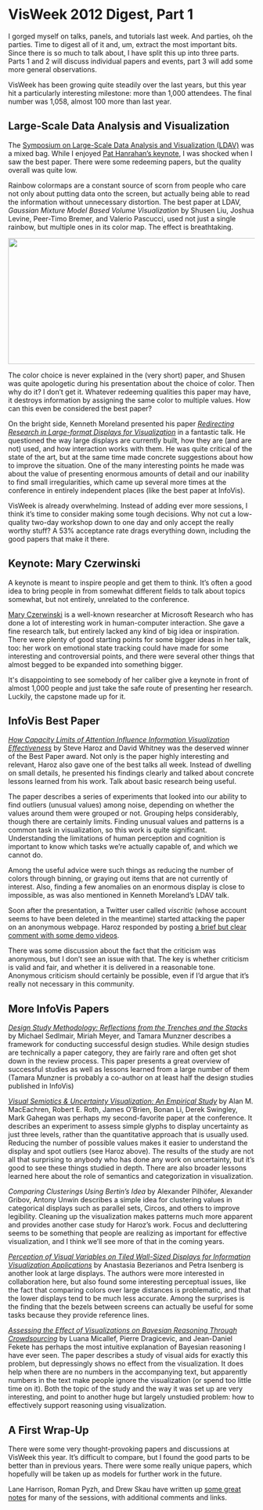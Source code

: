 # VisWeek 2012 Digest, Part 1

I gorged myself on talks, panels, and tutorials last week. And parties, oh the parties. Time to digest all of it and, um, extract the most important bits. Since there is so much to talk about, I have split this up into three parts. Parts 1 and 2 will discuss individual papers and events, part 3 will add some more general observations.

VisWeek has been growing quite steadily over the last years, but this year hit a particularly interesting milestone: more than 1,000 attendees. The final number was 1,058, almost 100 more than last year.

## Large-Scale Data Analysis and Visualization

The <a href="http://ldav.org">Symposium on Large-Scale Data Analysis and Visualization (LDAV)</a> was a mixed bag. While I enjoyed <a href="/blog/2012/visweek-2012-day-one">Pat Hanrahan’s keynote</a>, I was shocked when I saw the best paper. There were some redeeming papers, but the quality overall was quite low.

Rainbow colormaps are a constant source of scorn from people who care not only about putting data onto the screen, but actually being able to read the information without unnecessary distortion. The best paper at LDAV, <em>Gaussian Mixture Model Based Volume Visualization</em> by Shusen Liu, Joshua Levine, Peer-Timo Bremer, and Valerio Pascucci, used not just a single rainbow, but multiple ones in its color map. The effect is breathtaking.

<a href="/wp-content/uploads/2012/10/rainbows.jpg"><img class="aligncenter size-full wp-image-2054" title="Rainbows" src="https://media.eagereyes.org/wp-content/uploads/2012/10/rainbows.jpg" alt="" width="600" height="257" /></a>

The color choice is never explained in the (very short) paper, and Shusen was quite apologetic during his presentation about the choice of color. Then why do it? I don’t get it. Whatever redeeming qualities this paper may have, it destroys information by assigning the same color to multiple values. How can this even be considered the best paper?

On the bright side, Kenneth Moreland presented his paper <a href="http://www.sandia.gov/~kmorel/documents/LargeFormatDisplays.pdf"><em>Redirecting Research in Large-format Displays for Visualization</em></a> in a fantastic talk. He questioned the way large displays are currently built, how they are (and are not) used, and how interaction works with them. He was quite critical of the state of the art, but at the same time made concrete suggestions about how to improve the situation. One of the many interesting points he made was about the value of presenting enormous amounts of detail and our inability to find small irregularities, which came up several more times at the conference in entirely independent places (like the best paper at InfoVis).

VisWeek is already overwhelming. Instead of adding ever more sessions, I think it’s time to consider making some tough decisions. Why not cut a low-quality two-day workshop down to one day and only accept the really worthy stuff? A 53% acceptance rate drags everything down, including the good papers that make it there.

## Keynote: Mary Czerwinski

A keynote is meant to inspire people and get them to think. It’s often a good idea to bring people in from somewhat different fields to talk about topics somewhat, but not entirely, unrelated to the conference.

<a href="http://research.microsoft.com/en-us/people/marycz/">Mary Czerwinski</a> is a well-known researcher at Microsoft Research who has done a lot of interesting work in human-computer interaction. She gave a fine research talk, but entirely lacked any kind of big idea or inspiration. There were plenty of good starting points for some bigger ideas in her talk, too: her work on emotional state tracking could have made for some interesting and controversial points, and there were several other things that almost begged to be expanded into something bigger.

It's disappointing to see somebody of her caliber give a keynote in front of almost 1,000 people and just take the safe route of presenting her research. Luckily, the capstone made up for it.

## InfoVis Best Paper

<a href="http://steveharoz.com/research/attention/papers/Haroz_Whitney_2012_InfoVis.pdf"><em>How Capacity Limits of Attention Influence Information Visualization Effectiveness</em></a> by Steve Haroz and David Whitney was the deserved winner of the Best Paper award. Not only is the paper highly interesting and relevant, Haroz also gave one of the best talks all week. Instead of dwelling on small details, he presented his findings clearly and talked about concrete lessons learned from his work. Talk about basic research being useful.

The paper describes a series of experiments that looked into our ability to find outliers (unusual values) among noise, depending on whether the values around them were grouped or not. Grouping helps considerably, though there are certainly limits. Finding unusual values and patterns is a common task in visualization, so this work is quite significant. Understanding the limitations of human perception and cognition is important to know which tasks we’re actually capable of, and which we cannot do.

Among the useful advice were such things as reducing the number of colors through binning, or graying out items that are not currently of interest. Also, finding a few anomalies on an enormous display is close to impossible, as was also mentioned in Kenneth Moreland’s LDAV talk.

Soon after the presentation, a Twitter user called <em>viscritic</em> (whose account seems to have been deleted in the meantime) started attacking the paper on an anonymous webpage. Haroz responded by posting <a href="http://steveharoz.com/blog/?p=203">a brief but clear comment with some demo videos</a>.

There was some discussion about the fact that the criticism was anonymous, but I don’t see an issue with that. The key is whether criticism is valid and fair, and whether it is delivered in a reasonable tone. Anonymous criticism should certainly be possible, even if I’d argue that it’s really not necessary in this community.

## More InfoVis Papers

<a href="http://www.cs.ubc.ca/labs/imager/tr/2012/dsm/"><em>Design Study Methodology: Reflections from the Trenches and the Stacks</em></a> by Michael Sedlmair, Miriah Meyer, and Tamara Munzner describes a framework for conducting successful design studies. While design studies are technically a paper category, they are fairly rare and often get shot down in the review process. This paper presents a great overview of successful studies as well as lessons learned from a large number of them (Tamara Munzner is probably a co-author on at least half the design studies published in InfoVis)

<a href="http://www.geovista.psu.edu/publications/2012/MacEachren_IEEE_TVCG_PrePub_2012_reduced_res.pdf"><em>Visual Semiotics &amp; Uncertainty Visualization: An Empirical Study</em></a> by Alan M. MacEachren, Robert E. Roth, James O’Brien, Bonan Li, Derek Swingley, Mark Gahegan was perhaps my second-favorite paper at the conference. It describes an experiment to assess simple glyphs to display uncertainty as just three levels, rather than the quantitative approach that is usually used. Reducing the number of possible values makes it easier to understand the display and spot outliers (see Haroz above). The results of the study are not all that surprising to anybody who has done any work on uncertainty, but it’s good to see these things studied in depth. There are also broader lessons learned here about the role of semantics and categorization in visualization.

<em>Comparing Clusterings Using Bertin’s Idea</em> by Alexander Pilhöfer, Alexander Gribov, Antony Unwin describes a simple idea for clustering values in categorical displays such as parallel sets, Circos, and others to improve legibility. Cleaning up the visualization makes patterns much more apparent and provides another case study for Haroz’s work. Focus and decluttering seems to be something that people are realizing as important for effective visualization, and I think we’ll see more of that in the coming years.

<a href="http://hal.inria.fr/docs/00/71/92/03/PDF/WallEncodings-article.pdf"><em>Perception of Visual Variables on Tiled Wall-Sized Displays for Information Visualization Applications</em></a> by Anastasia Bezerianos and Petra Isenberg is another look at large displays. The authors were more interested in collaboration here, but also found some interesting perceptual issues, like the fact that comparing colors over large distances is problematic, and that the lower displays tend to be much less accurate. Among the surprises is the finding that the bezels between screens can actually be useful for some tasks because they provide reference lines.

<a href="http://hal.inria.fr/docs/00/72/01/65/PDF/InfoVis12_submission161_camera-ready.pdf"><em>Assessing the Effect of Visualizations on Bayesian Reasoning Through Crowdsourcing</em></a> by Luana Micallef, Pierre Dragicevic, and Jean-Daniel Fekete has perhaps the most intuitive explanation of Bayesian reasoning I have ever seen. The paper describes a study of visual aids for exactly this problem, but depressingly shows no effect from the visualization. It does help when there are no numbers in the accompanying text, but apparently numbers in the text make people ignore the visualization (or spend too little time on it). Both the topic of the study and the way it was set up are very interesting, and point to another huge but largely unstudied problem: how to effectively support reasoning using visualization.

## A First Wrap-Up

There were some very thought-provoking papers and discussions at VisWeek this year. It’s difficult to compare, but I found the good parts to be better than in previous years. There were some really unique papers, which hopefully will be taken up as models for further work in the future.

Lane Harrison, Roman Pyzh, and Drew Skau have written up <a href="https://docs.google.com/document/d/1wYjaJqlN1m12_ST-TC8lPAMEY4AmB_JA-30HRnm8GgQ/edit">some great notes</a> for many of the sessions, with additional comments and links.
